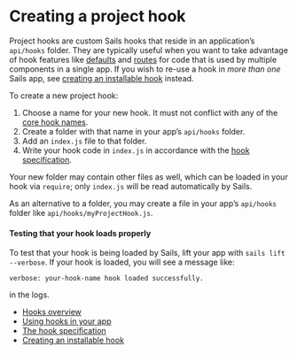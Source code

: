 # Creating a project hook

Project hooks are custom Sails hooks that reside in an application&rsquo;s `api/hooks` folder.  They are typically useful when you want to take advantage of hook features like [defaults](https://sailsjs.com/documentation/concepts/extending-sails/hooks/hook-specification/defaults) and [routes](https://sailsjs.com/documentation/concepts/extending-sails/hooks/hook-specification/routes) for code that is used by multiple components in a single app.  If you wish to re-use a hook in *more than one* Sails app, see [creating an installable hook](https://sailsjs.com/documentation/concepts/extending-sails/hooks/installable-hooks) instead.

To create a new project hook:

1. Choose a name for your new hook.  It must not conflict with any of the [core hook names](https://github.com/balderdashy/sails/blob/master/lib/app/configuration/default-hooks.js).
2. Create a folder with that name in your app&rsquo;s `api/hooks` folder.
3. Add an `index.js` file to that folder.
4. Write your hook code in `index.js` in accordance with the [hook specification](https://sailsjs.com/documentation/concepts/extending-sails/hooks/hook-specification).

Your new folder may contain other files as well, which can be loaded in your hook via `require`; only `index.js` will be read automatically by Sails.

As an alternative to a folder, you may create a file in your app&rsquo;s `api/hooks` folder like `api/hooks/myProjectHook.js`.

#### Testing that your hook loads properly

To test that your hook is being loaded by Sails, lift your app with `sails lift --verbose`.  If your hook is loaded, you will see a message like:

`verbose: your-hook-name hook loaded successfully.`

in the logs.

* [Hooks overview](https://sailsjs.com/documentation/concepts/extending-sails/hooks)
* [Using hooks in your app](https://sailsjs.com/documentation/concepts/extending-sails/hooks/using-hooks)
* [The hook specification](https://sailsjs.com/documentation/concepts/extending-sails/hooks/hook-specification)
* [Creating an installable hook](https://sailsjs.com/documentation/concepts/extending-sails/hooks/installable-hooks)


<docmeta name="displayName" value="Project hooks">
<docmeta name="stabilityIndex" value="3">
